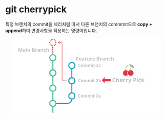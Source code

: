 # git cherrypick

특정 브랜치의 commit을 체리처럼 따서 다른 브랜치의 commmit으로 **copy + append**하여 변경사항을 적용하는 명령어입니다.

<p align="center">
    <img src="../_images/git_cherrypick.png" alt="Git Cherrypick"/>
</p>
